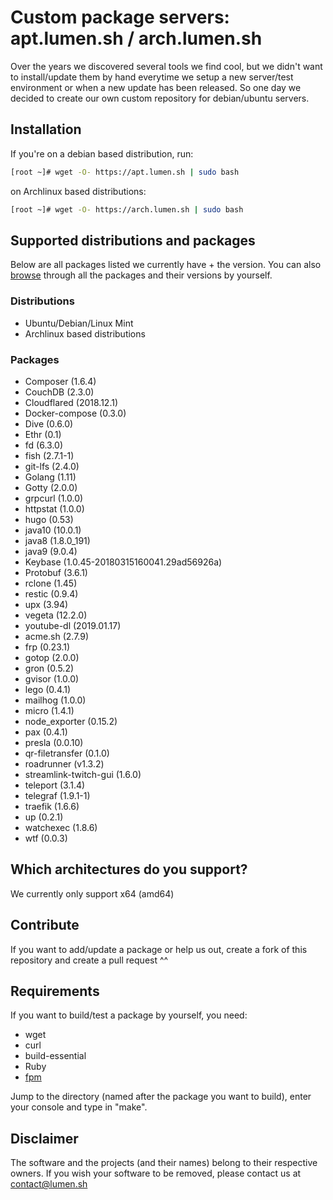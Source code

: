 # Custom package servers: apt.lumen.sh / arch.lumen.sh

Over the years we discovered several tools we find cool, but we didn't want to install/update them by hand everytime we setup a new server/test environment or when a new update has been released. So one 
day we decided to create our own custom repository for debian/ubuntu servers.

## Installation

If you're on a debian based distribution, run:
```sh
[root ~]# wget -O- https://apt.lumen.sh | sudo bash
```

on Archlinux based distributions:
```sh
[root ~]# wget -O- https://arch.lumen.sh | sudo bash
```

## Supported distributions and packages
Below are all packages listed we currently have + the version. You can also [browse](https://apt.lumen.sh/pool/stable/binary-amd64/) through all the packages and their versions by yourself.

### Distributions
* Ubuntu/Debian/Linux Mint
* Archlinux based distributions

### Packages

* Composer (1.6.4)
* CouchDB (2.3.0)
* Cloudflared (2018.12.1)
* Docker-compose (0.3.0)
* Dive (0.6.0)
* Ethr (0.1)
* fd (6.3.0)
* fish (2.7.1-1)
* git-lfs (2.4.0)
* Golang (1.11)
* Gotty (2.0.0)
* grpcurl (1.0.0)
* httpstat (1.0.0)
* hugo (0.53)
* java10 (10.0.1)
* java8 (1.8.0_191)
* java9 (9.0.4)
* Keybase (1.0.45-20180315160041.29ad56926a)
* Protobuf (3.6.1)
* rclone (1.45)
* restic (0.9.4)
* upx (3.94)
* vegeta (12.2.0)
* youtube-dl (2019.01.17)
* acme.sh (2.7.9)
* frp (0.23.1)
* gotop (2.0.0)
* gron (0.5.2)
* gvisor (1.0.0)
* lego (0.4.1)
* mailhog (1.0.0)
* micro (1.4.1)
* node_exporter (0.15.2)
* pax (0.4.1)
* presla (0.0.10)
* qr-filetransfer (0.1.0)
* roadrunner (v1.3.2)
* streamlink-twitch-gui (1.6.0)
* teleport (3.1.4)
* telegraf (1.9.1-1)
* traefik (1.6.6)
* up (0.2.1)
* watchexec (1.8.6)
* wtf (0.0.3)

## Which architectures do you support?
We currently only support x64 (amd64)

## Contribute
If you want to add/update a package or help us out, create a fork of this repository and create a pull request ^^

## Requirements

If you want to build/test a package by yourself, you need:
 * wget
 * curl
 * build-essential
 * Ruby
 * [fpm](https://fpm.readthedocs.io/en/latest/)

Jump to the directory (named after the package you want to build), enter your console and type in "make".

## Disclaimer

The software and the projects (and their names) belong to their respective owners. If you wish your software to be removed, please contact us at contact@lumen.sh
